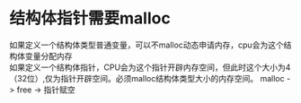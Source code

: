 # 结构体指针需要malloc
如果定义一个结构体类型普通变量，可以不malloc动态申请内存，cpu会为这个结构体变量分配内存  
如果定义一个结构体指针，CPU会为这个指针开辟内存空间，但此时这个大小为4（32位）,仅为指针开辟空间。必须malloc结构体类型大小的内存空间。
malloc -> free -> 指针赋空